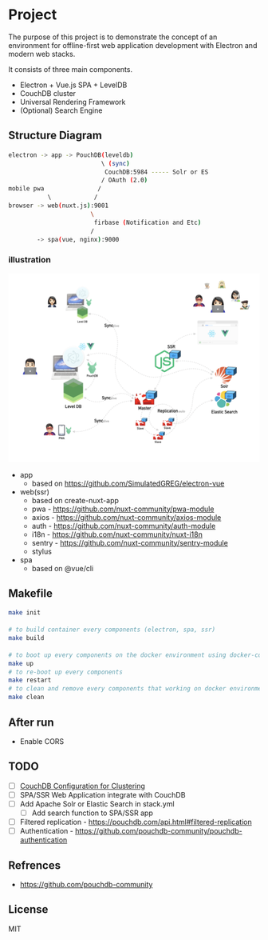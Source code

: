# Project

The purpose of this project is to demonstrate the concept of an environment for offline-first web application development with Electron and modern web stacks.

It consists of three main components.

* Electron + Vue.js SPA + LevelDB
* CouchDB cluster
* Universal Rendering Framework
* (Optional) Search Engine

## Structure Diagram

```bash
electron -> app -> PouchDB(leveldb)
                          \ (sync)
                           CouchDB:5984 ----- Solr or ES
                          / OAuth (2.0)
mobile pwa               /
           \            /
browser -> web(nuxt.js):9001
                       \
                        firbase (Notification and Etc)
                       /
        -> spa(vue, nginx):9000
```

### illustration

![](./media/offline-first-web-application-architecture.002.png)

* app
  * based on https://github.com/SimulatedGREG/electron-vue
* web(ssr)
  * based on create-nuxt-app
  * pwa - https://github.com/nuxt-community/pwa-module
  * axios - https://github.com/nuxt-community/axios-module
  * auth - https://github.com/nuxt-community/auth-module
  * i18n - https://github.com/nuxt-community/nuxt-i18n
  * sentry - https://github.com/nuxt-community/sentry-module
  * stylus
* spa
  * based on @vue/cli

## Makefile

```bash
make init

# to build container every components (electron, spa, ssr)
make build

# to boot up every components on the docker environment using docker-compose
make up
# to re-boot up every components
make restart
# to clean and remove every components that working on docker environment
make clean
```

## After run

* Enable CORS

## TODO

* [ ] [CouchDB Configuration for Clustering](http://docs.couchdb.org/en/stable/config/cluster.html)
* [ ] SPA/SSR Web Application integrate with CouchDB
* [ ] Add Apache Solr or Elastic Search in stack.yml
  * [ ] Add search function to SPA/SSR app
* [ ] Filtered replication - https://pouchdb.com/api.html#filtered-replication
* [ ] Authentication - https://github.com/pouchdb-community/pouchdb-authentication

## Refrences

* https://github.com/pouchdb-community

## License

MIT